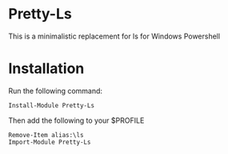 # Pretty-Ls

This is a minimalistic replacement for ls for Windows Powershell

# Installation

Run the following command:
```
Install-Module Pretty-Ls
```

Then add the following to your $PROFILE
```
Remove-Item alias:\ls
Import-Module Pretty-Ls
```

